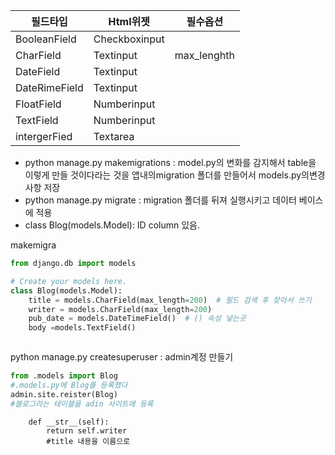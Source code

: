 | 필드타입      | Html위젯      | 필수옵션    |
| ------------- | ------------- | ----------- |
| BooleanField  | Checkboxinput |             |
| CharField     | Textinput     | max_lenghth |
| DateField     | Textinput     |             |
| DateRimeField | Textinput     |             |
| FloatField    | Numberinput   |             |
| TextField     | Numberinput   |             |
| intergerFied  | Textarea      |             |

-  python manage.py makemigrations  : model.py의 변화를 감지해서  table을 이렇게 만들 것이다라는 것을 앱내의migration 폴더를 만들어서 models.py의변경사항 저장
- python manage.py  migrate : migration 폴더를 뒤져 실행시키고 데이터 베이스에 적용
- class Blog(models.Model): ID column 있음.

makemigra

```models.py
from django.db import models

# Create your models here.
class Blog(models.Model):
    title = models.CharField(max_length=200)  # 필드 검색 후 찾아서 쓰기
    writer = models.CharField(max_length=200)
    pub_date = models.DateTimeField()  # () 속성 넣는곳
    body =models.TextField()



```

python manage.py createsuperuser : admin계정 만들기

```admin.py
from .models import Blog
#.models.py에 Blog를 등록했다
admin.site.reister(Blog)
#블로그라는 테이블을 adin 사이트에 등록
```

```
    def __str__(self):
        return self.writer
        #title 내용을 이름으로
```

